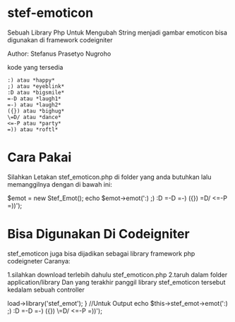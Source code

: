 # stef-emoticon

Sebuah Library Php Untuk Mengubah String menjadi gambar emoticon bisa digunakan di framework codeigniter 


Author: Stefanus Prasetyo Nugroho

kode yang tersedia        

    :) atau *happy*
    ;) atau *eyeblink*
    :D atau *bigsmile*
    =-D atau *laugh1*
    =-) atau *laugh2*
    ({}) atau *bighug*
    \=D/ atau *dance*
    <=-P atau *party*
    =)) atau *roftl*
    
# Cara Pakai

Silahkan Letakan stef_emoticon.php di folder yang anda butuhkan  lalu memanggilnya dengan di bawah ini:

$emot = new Stef_Emot();
echo $emot->emot(':)  ;) :D =-D =-) ({}) \=D/  <=-P  =))');

# Bisa Digunakan Di Codeigniter

stef_emoticon juga bisa dijadikan sebagai library framework php codeigneter
Caranya: 

1.silahkan download terlebih dahulu stef_emoticon.php
2.taruh dalam folder application/library
Dan yang terakhir panggil library stef_emoticon tersebut kedalam sebuah controller
<?php
defined('BASEPATH') OR exit('No direct script access allowed');

class Welcome extends CI_Controller {

	public function __construct(){
		parent::__construct();
		$this->load->library('stef_emot');
	}

//Untuk Output
echo $this->stef_emot->emot(':)  ;) :D =-D =-) ({}) \=D/  <=-P  =))');
